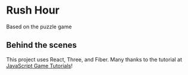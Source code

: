# Rush Hour
Based on the puzzle game

## Behind the scenes
This project uses React, Three, and Fiber. Many thanks to the tutorial at [JavaScript Game Tutorials](https://javascriptgametutorials.com)!
